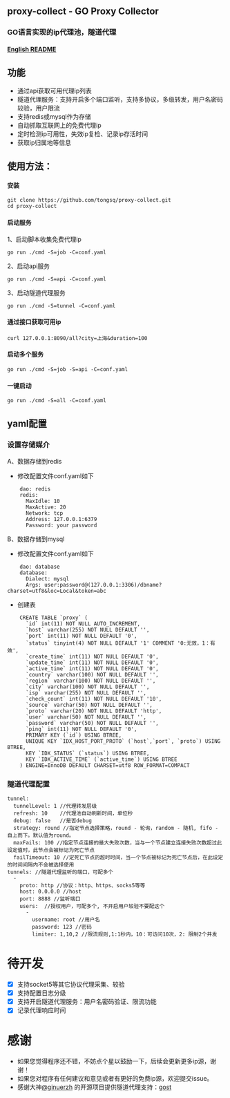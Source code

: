 proxy-collect - GO Proxy Collector
------
### GO语言实现的ip代理池，隧道代理

#### [English README](README.en.md)

功能
------

* 通过api获取可用代理ip列表
* 隧道代理服务：支持开启多个端口监听，支持多协议，多级转发，用户名密码较验，用户限流
* 支持redis或mysql作为存储
* 自动抓取互联网上的免费代理ip
* 定时检测ip可用性，失效ip复检、记录ip存活时间
* 获取ip归属地等信息

## 使用方法：

#### 安装

    git clone https://github.com/tongsq/proxy-collect.git
    cd proxy-collect

#### 启动服务
1、启动脚本收集免费代理ip

    go run ./cmd -S=job -C=conf.yaml
2、启动api服务

    go run ./cmd -S=api -C=conf.yaml
3、启动隧道代理服务

    go run ./cmd -S=tunnel -C=conf.yaml
#### 通过接口获取可用ip

    curl 127.0.0.1:8090/all?city=上海&duration=100

#### 启动多个服务

    go run ./cmd -S=job -S=api -C=conf.yaml
#### 一键启动

    go run ./cmd -S=all -C=conf.yaml

## yaml配置
### 设置存储媒介
A、数据存储到redis

* 修改配置文件conf.yaml如下
```
    dao: redis
    redis:
      MaxIdle: 10
      MaxActive: 20
      Network: tcp
      Address: 127.0.0.1:6379
      Password: your password
``` 
B、数据存储到mysql

* 修改配置文件conf.yaml如下
```
    dao: database
    database:
      Dialect: mysql
      Args: user:password@(127.0.0.1:3306)/dbname?charset=utf8&loc=Local&token=abc
```
* 创建表
```
    CREATE TABLE `proxy` (
      `id` int(11) NOT NULL AUTO_INCREMENT,
      `host` varchar(255) NOT NULL DEFAULT '',
      `port` int(11) NOT NULL DEFAULT '0',
      `status` tinyint(4) NOT NULL DEFAULT '1' COMMENT '0:无效，1：有效',
      `create_time` int(11) NOT NULL DEFAULT '0',
      `update_time` int(11) NOT NULL DEFAULT '0',
      `active_time` int(11) NOT NULL DEFAULT '0',
      `country` varchar(100) NOT NULL DEFAULT '',
      `region` varchar(100) NOT NULL DEFAULT '',
      `city` varchar(100) NOT NULL DEFAULT '',
      `isp` varchar(255) NOT NULL DEFAULT '',
      `check_count` int(11) NOT NULL DEFAULT '10',
      `source` varchar(50) NOT NULL DEFAULT '',
      `proto` varchar(20) NOT NULL DEFAULT 'http',
      `user` varchar(50) NOT NULL DEFAULT '',
      `password` varchar(50) NOT NULL DEFAULT '',
      `ping` int(11) NOT NULL DEFAULT '0',
      PRIMARY KEY (`id`) USING BTREE,
      UNIQUE KEY `IDX_HOST_PORT_PROTO` (`host`,`port`, `proto`) USING BTREE,
      KEY `IDX_STATUS` (`status`) USING BTREE,
      KEY `IDX_ACTIVE_TIME` (`active_time`) USING BTREE
    ) ENGINE=InnoDB DEFAULT CHARSET=utf8 ROW_FORMAT=COMPACT
```
### 隧道代理配置
```
tunnel: 
  tunnelLevel: 1 //代理转发层级
  refresh: 10    //代理池自动刷新时间，单位秒
  debug: false   //是否debug
  strategy: round //指定节点选择策略，round - 轮询，random - 随机, fifo - 自上而下。默认值为round。
  maxFails: 100 //指定节点连接的最大失败次数，当与一个节点建立连接失败次数超过此设定值时，此节点会被标记为死亡节点
  failTimeout: 10 //定死亡节点的超时时间，当一个节点被标记为死亡节点后，在此设定的时间间隔内不会被选择使用
tunnels: //隧道代理监听的端口，可配多个
  -
    proto: http //协议：http、https、socks5等等
    host: 0.0.0.0 //host
    port: 8888 //监听端口
    users:  //授权用户，可配多个, 不开启用户较验不要配这个
      -
        username: root //用户名
        password: 123 //密码
        limiter: 1,10,2 //限流规则,1:1秒内，10：可访问10次，2: 限制2个并发
```
# 待开发
- [X] 支持socket5等其它协议代理采集、较验
- [X] 支持配置日志分级
- [X] 支持开启隧道代理服务：用户名密码验证、限流功能
- [X] 记录代理响应时间

# 感谢
* 如果您觉得程序还不错，不妨点个星以鼓励一下，后续会更新更多ip源，谢谢！
* 如果您对程序有任何建议和意见或者有更好的免费ip源，欢迎提交issue。
* 感谢大神[@ginuerzh](https://github.com/ginuerzh) 的开源项目提供隧道代理支持：[gost](https://github.com/ginuerzh/gost)
